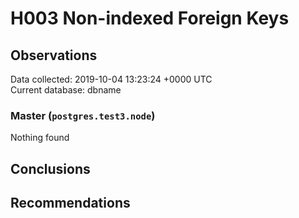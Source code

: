 # H003 Non-indexed Foreign Keys #

## Observations ##
Data collected: 2019-10-04 13:23:24 +0000 UTC  
Current database: dbname  


### Master (`postgres.test3.node`) ###



Nothing found



## Conclusions ##


## Recommendations ##

